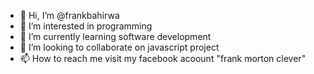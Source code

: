 - 👋 Hi, I’m @frankbahirwa
- 👀 I’m interested in programming
- 🌱 I’m currently learning software development
- 💞️ I’m looking to collaborate on javascript project
- 📫 How to reach me visit my facebook acoount "frank morton clever"

<!---
frankbahirwa/frankbahirwa is a ✨ special ✨ repository because its `README.md` (this file) appears on your GitHub profile.
You can click the Preview link to take a look at your changes.
--->
